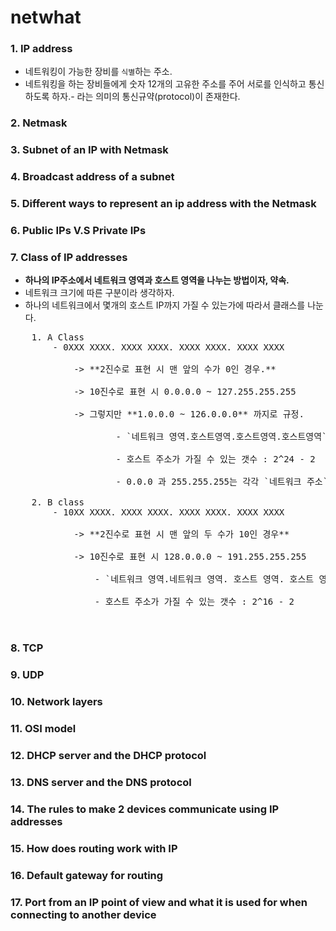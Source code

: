# netwhat

### 1. IP address <br>
- 네트워킹이 가능한 장비를 `식별`하는 주소.
- 네트워킹을 하는 장비들에게 숫자 12개의 고유한 주소를 주어 서로를 인식하고 통신하도록 하자.- 라는 의미의 통신규약(protocol)이 존재한다.

### 2. Netmask

### 3. Subnet of an IP with Netmask

### 4. Broadcast address of a subnet

### 5. Different ways to represent an ip address with the Netmask

### 6. Public IPs V.S Private IPs

### 7. Class of IP addresses <br>
- **하나의 IP주소에서 네트워크 영역과 호스트 영역을 나누는 방법이자, 약속.**
- 네트워크 크기에 따른 구분이라 생각하자.
- 하나의 네트워크에서 몇개의 호스트 IP까지 가질 수 있는가에 따라서 클래스를 나눈다.
<pre>
	1. A Class
		- 0XXX XXXX. XXXX XXXX. XXXX XXXX. XXXX XXXX <br>
			-> **2진수로 표현 시 맨 앞의 수가 0인 경우.** <br>
			-> 10진수로 표현 시 0.0.0.0 ~ 127.255.255.255 <br>
			-> 그렇지만 **1.0.0.0 ~ 126.0.0.0** 까지로 규정. <br>
					- `네트워크 영역.호스트영역.호스트영역.호스트영역` <br>
					- 호스트 주소가 가질 수 있는 갯수 : 2^24 - 2 <br>
					- 0.0.0 과 255.255.255는 각각 `네트워크 주소`와 `브로드캐스트 주소`로 사용되기 때문에 호스트 IP로 사용하면 안되기 때문에 빼줘야 된다.

	2. B class
		- 10XX XXXX. XXXX XXXX. XXXX XXXX. XXXX XXXX <br>
			-> **2진수로 표현 시 맨 앞의 두 수가 10인 경우** <br>
			-> 10진수로 표현 시 128.0.0.0 ~ 191.255.255.255 <br>
				- `네트워크 영역.네트워크 영역. 호스트 영역. 호스트 영역` <br>
				- 호스트 주소가 가질 수 있는 갯수 : 2^16 - 2 <br>

</pre>

### 8. TCP

### 9. UDP

### 10. Network layers

### 11. OSI model

### 12. DHCP server and the DHCP protocol

### 13. DNS server and the DNS protocol

### 14. The rules to make 2 devices communicate using IP addresses

### 15. How does routing work with IP

### 16. Default gateway for routing

### 17. Port from an IP point of view and what it is used for when connecting to another device

